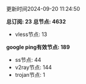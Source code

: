 更新时间2024-09-20 11:24:50

**总订阅: 23**
**总节点: 4632**
- vless节点: 13

**google ping有效节点: 189**
- ss节点: 44
- v2ray节点: 144
- trojan节点: 1
